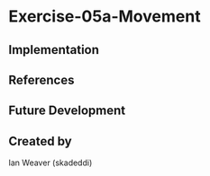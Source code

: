 # Exercise-05a-Movement


## Implementation

## References

## Future Development

## Created by
Ian Weaver (skadeddi)